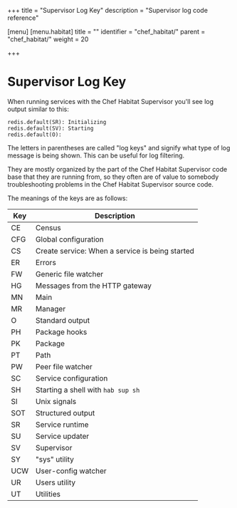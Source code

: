 +++
title = "Supervisor Log Key"
description = "Supervisor log code reference"

[menu]
  [menu.habitat]
    title = ""
    identifier = "chef_habitat/"
    parent = "chef_habitat/"
    weight = 20
    
+++

# <a name="sup-log-keys" id="sup-log-keys" data-magellan-target="sup-log-keys">Supervisor Log Key</a>

When running services with the Chef Habitat Supervisor you'll see log output similar
to this:

```
redis.default(SR): Initializing
redis.default(SV): Starting
redis.default(O):
```

The letters in parentheses are called "log keys" and signify what type of log
message is being shown. This can be useful for log filtering.

They are mostly organized by the part of the Chef Habitat Supervisor code base that
they are running from, so they often are of value to somebody troubleshooting
problems in the Chef Habitat Supervisor source code.

The meanings of the keys are as follows:

| Key | Description |
|-----|-------------|
| CE | Census |
| CFG | Global configuration |
| CS | Create service: When a service is being started |
| ER | Errors |
| FW | Generic file watcher |
| HG | Messages from the HTTP gateway |
| MN | Main |
| MR | Manager |
| O | Standard output |
| PH | Package hooks |
| PK | Package |
| PT | Path |
| PW | Peer file watcher |
| SC | Service configuration |
| SH | Starting a shell with `hab sup sh` |
| SI | Unix signals |
| SOT | Structured output |
| SR | Service runtime |
| SU | Service updater |
| SV | Supervisor |
| SY | "sys" utility |
| UCW | User-config watcher |
| UR | Users utility |
| UT | Utilities |
